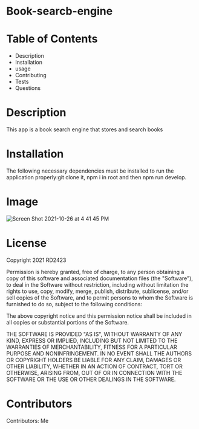   # Book-searcb-engine

  # Table of Contents
   * Description
  * Installation 
  * usage
  * Contributing
  * Tests
  * Questions
  
  # Description

This app is a book search engine that stores and search books 
  


  # Installation
  The following necessary dependencies must be installed to run the application properly:git clone it, npm i in root and then npm run develop.


  # Image
  
![Screen Shot 2021-10-26 at 4 41 45 PM](https://user-images.githubusercontent.com/78246665/138958237-7e07a1c0-3ab0-45fd-8aa8-66c80c44547f.png)


  # License

  Copyright 2021 RD2423

  Permission is hereby granted, free of charge, to any person obtaining a copy of this software and associated documentation files (the "Software"), to deal in the Software without restriction, including without limitation the rights to use, copy, modify, merge, publish, distribute, sublicense, and/or sell copies of the Software, and to permit persons to whom the Software is furnished to do so, subject to the following conditions:

  The above copyright notice and this permission notice shall be included in all copies or substantial portions of the Software.

  THE SOFTWARE IS PROVIDED "AS IS", WITHOUT WARRANTY OF ANY KIND, EXPRESS OR IMPLIED, INCLUDING BUT NOT LIMITED TO THE WARRANTIES OF MERCHANTABILITY, FITNESS FOR A PARTICULAR PURPOSE AND NONINFRINGEMENT. IN NO EVENT SHALL THE AUTHORS OR COPYRIGHT HOLDERS BE LIABLE FOR ANY CLAIM, DAMAGES OR OTHER LIABILITY, WHETHER IN AN ACTION OF CONTRACT, TORT OR OTHERWISE, ARISING FROM, OUT OF OR IN CONNECTION WITH THE SOFTWARE OR THE USE OR OTHER DEALINGS IN THE SOFTWARE.


  # Contributors
  
  Contributors: Me
